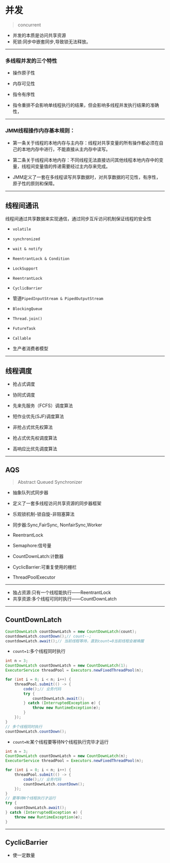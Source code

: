 # 并发
> concurrent


- 并发的本质是访问共享资源
- 死锁:同步中嵌套同步,导致锁无法释放。

---




### 多线程并发的三个特性
- 操作原子性
- 内存可见性
- 指令有序性

- 指令重排不会影响单线程执行的结果，但会影响多线程并发执行结果的准确性，


---


### JMM线程操作内存基本规则：
- 第一条关于线程的本地内存与主内存：线程对共享变量的所有操作都必须在自己的本地内存中进行，不能直接从主内存中读写。
- 第二条关于线程间本地内存：不同线程无法直接访问其他线程本地内存中的变量，线程间变量值的传递需要经过主内存来完成。

- JMM定义了一套在多线程读写共享数据时，对共享数据的可见性，有序性，原子性的原则和保障。


---
## 线程间通讯

线程间通过共享数据来实现通信，通过同步互斥访问机制保证线程的安全性

- `volatile`
- `synchronized`
- `wait & notify`
- `ReentrantLock & Condition`
- `LockSupport`

- `ReentrantLock`
- `CyclicBarrier`
- 管道`PipedInputStream & PipedOutputStream`
- `BlockingQueue`

- `Thread.join()`
- `FutureTask`
- `Callable`

- 生产者消费者模型


---

## 线程调度

- 抢占式调度
- 协同式调度

- 先来先服务（FCFS）调度算法
- 短作业优先(SJF)调度算法

- 非抢占式优先权算法
- 抢占式优先权调度算法
- 高响应比优先调度算法



---


## AQS
> Abstract Queued Synchronizer
- 抽象队列式同步器
- 定义了一套多线程访问共享资源的同步器框架
- 乐观锁机制-锁自旋-非阻塞算法

- 同步器:Sync,FairSync, NonfairSync,Worker

- ReentrantLock
- Semaphore:信号量
- CountDownLatch:计数器
- CyclicBarrier:可重复使用的栅栏
- ThreadPoolExecutor

---
- 独占资源:只有一个线程能执行——ReentrantLock
- 共享资源:多个线程可同时执行——CountDownLatch



---
## CountDownLatch

```java
CountDownLatch countDownLatch = new CountDownLatch(count);
countdownLatch.countDown();// count--;
countdownLatch.await();// 当前线程等待，直到count=0当前线程会被唤醒
```

- `count=1`:多个线程同时执行
```java
int n = 3;
CountDownLatch countDownLatch = new CountDownLatch(1);
ExecutorService threadPool = Executors.newFixedThreadPool(n);

for (int i = 0; i < n; i++) {
    threadPool.submit(() -> {
        code();// 业务代码
        try {
            countDownLatch.await();
        } catch (InterruptedException e) {
            throw new RuntimeException(e);
        }
    });
}
// 多个线程同时执行
countDownLatch.countDown();
```


- `count=N`:某个线程要等待N个线程执行完毕才运行

```java
int n = 3;
CountDownLatch countDownLatch = new CountDownLatch(n);
ExecutorService threadPool = Executors.newFixedThreadPool(n);

for (int i = 0; i < n; i++) {
    threadPool.submit(() -> {
        code();// 业务代码
        countDownLatch.countDown();
    });
}
// 要等待N个线程执行才运行
try {
    countDownLatch.await();
} catch (InterruptedException e) {
    throw new RuntimeException(e);
}
```

---

## CyclicBarrier

- 使一定数量
